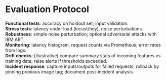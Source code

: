# Evaluation Protocol

**Functional tests**: accuracy on holdout set; input validation.  
**Stress tests**: latency under load (locust/hey), noise perturbations.  
**Robustness**: simple noise perturbation; optional adversarial attacks with IBM ART.  
**Monitoring**: latency histogram, request counts via Prometheus; error rates from logs.  
**Drift checks**: (illustrative) compare summary stats of incoming features vs training data; raise alerts if thresholds exceeded.  
**Incident response**: capture inputs/outputs for failed requests; rollback by pinning previous image tag; document post-incident analysis.
